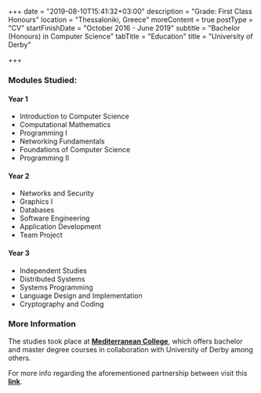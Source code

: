 +++
date = "2019-08-10T15:41:32+03:00"
description = "Grade: First Class Honours"
location = "Thessaloniki, Greece"
moreContent = true
postType = "CV"
startFinishDate = "October 2016 - June 2019"
subtitle = "Bachelor (Honours) in Computer Science"
tabTitle = "Education"
title = "University of Derby"

+++
### Modules Studied:

#### Year 1

* Introduction to Computer Science
* Computational Mathematics
* Programming I
* Networking Fundamentals
* Foundations of Computer Science
* Programming II

#### Year 2

* Networks and Security
* Graphics I
* Databases
* Software Engineering
* Application Development
* Team Project

#### Year 3

* Independent Studies
* Distributed Systems
* Systems Programming
* Language Design and Implementation
* Cryptography and Coding

### More Information

The studies took place at [**Mediterranean College**](https://www.medcollege.edu.gr/en/mediterranean-college/our-profile/), which offers bachelor and master degree courses in collaboration with University of Derby among others.

For more info regarding the aforementioned partnership between visit this [**link**](https://www.derby.ac.uk/business-services/partnership-opportunities/international-partnerships/mediterranean-college/).